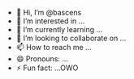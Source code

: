 - 👋 Hi, I’m @bascens
- 👀 I’m interested in ...
- 🌱 I’m currently learning ...
- 💞️ I’m looking to collaborate on ...
- 📫 How to reach me ...
- 😄 Pronouns: ...
- ⚡ Fun fact: ...OWO

<!---
bascens/bascens is a ✨ special ✨ repository because its `README.md` (this file) appears on your GitHub profile.
You can click the Preview link to take a look at your changes.
--->
